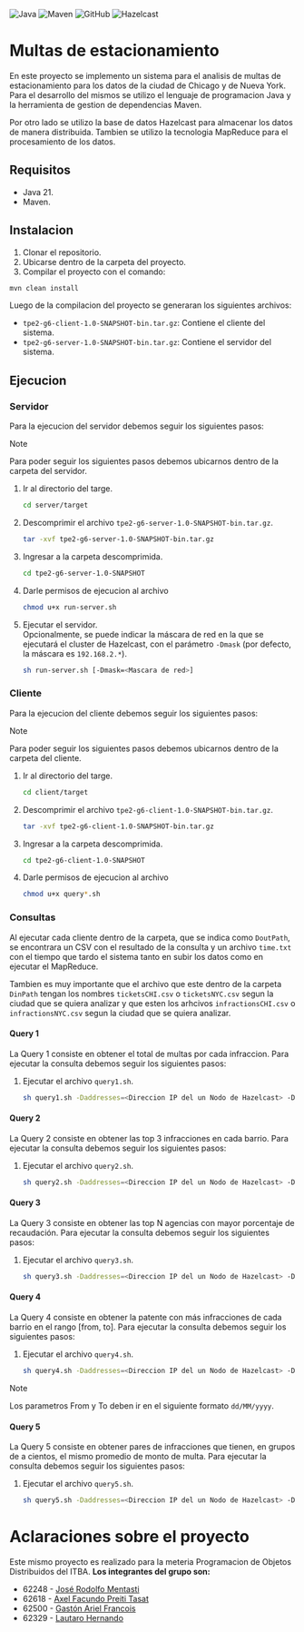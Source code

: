 ![Java](https://img.shields.io/badge/Java-ED8B00?style=for-the-badge&logo=java&logoColor=white)
![Maven](https://img.shields.io/badge/Maven-C71A36?style=for-the-badge&logo=apache-maven&logoColor=white)
![GitHub](https://img.shields.io/badge/GitHub-181717?style=for-the-badge&logo=github&logoColor=white)
![Hazelcast](https://img.shields.io/badge/Hazelcast-FF6138?style=for-the-badge&logo=hazelcast&logoColor=white)

# Multas de estacionamiento
En este proyecto se implemento un sistema para el analisis de multas de estacionamiento para los datos de la ciudad de Chicago y de Nueva York.
Para el desarrollo del mismos se utilizo el lenguaje de programacion Java y la herramienta de gestion de dependencias Maven.

Por otro lado se utilizo la base de datos Hazelcast para almacenar los datos de manera distribuida. Tambien se utilizo la tecnologia MapReduce para el procesamiento de los datos.

## Requisitos
- Java 21.
- Maven.

## Instalacion
1. Clonar el repositorio.
2. Ubicarse dentro de la carpeta del proyecto.
3. Compilar el proyecto con el comando:

```Bash
mvn clean install
```

Luego de la compilacion del proyecto se generaran los siguientes archivos:
- `tpe2-g6-client-1.0-SNAPSHOT-bin.tar.gz`: Contiene el cliente del sistema.
- `tpe2-g6-server-1.0-SNAPSHOT-bin.tar.gz`: Contiene el servidor del sistema.

## Ejecucion

### Servidor
Para la ejecucion del servidor debemos seguir los siguientes pasos:
> [!NOTE]
> Para poder seguir los siguientes pasos debemos ubicarnos dentro de la carpeta del servidor.

1. Ir al directorio del targe.

    ```Bash
    cd server/target
    ```
2. Descomprimir el archivo `tpe2-g6-server-1.0-SNAPSHOT-bin.tar.gz`.

    ```Bash
   tar -xvf tpe2-g6-server-1.0-SNAPSHOT-bin.tar.gz
   ```
3. Ingresar a la carpeta descomprimida.

    ```Bash
    cd tpe2-g6-server-1.0-SNAPSHOT
   ```
4. Darle permisos de ejecucion al archivo

    ```Bash
   chmod u+x run-server.sh
   ```
5. Ejecutar el servidor. <br>Opcionalmente, se puede indicar la máscara de red en la que se ejecutará el cluster de Hazelcast, con el parámetro `-Dmask` (por defecto, la máscara es `192.168.2.*`).

    ```Bash
   sh run-server.sh [-Dmask=<Mascara de red>] 
   ```

### Cliente
Para la ejecucion del cliente debemos seguir los siguientes pasos:
> [!NOTE]
> Para poder seguir los siguientes pasos debemos ubicarnos dentro de la carpeta del cliente.

1. Ir al directorio del targe.

    ```Bash
   cd client/target
   ```

2. Descomprimir el archivo `tpe2-g6-client-1.0-SNAPSHOT-bin.tar.gz`.

    ```Bash
   tar -xvf tpe2-g6-client-1.0-SNAPSHOT-bin.tar.gz
   ```
3. Ingresar a la carpeta descomprimida.

    ```Bash
   cd tpe2-g6-client-1.0-SNAPSHOT
   ```
4. Darle permisos de ejecucion al archivo

    ```Bash
   chmod u+x query*.sh
   ```

### Consultas
Al ejecutar cada cliente dentro de la carpeta, que se indica como `DoutPath`, se encontrara un CSV con el resultado de la consulta y un archivo `time.txt` con el tiempo que tardo el sistema tanto en subir los datos como en ejecutar el MapReduce.

Tambien es muy importante que el archivo que este dentro de la carpeta `DinPath` tengan los nombres `ticketsCHI.csv` o `ticketsNYC.csv` segun la ciudad que se quiera analizar y que esten los arhcivos `infractionsCHI.csv` o `infractionsNYC.csv` segun la ciudad que se quiera analizar.
#### Query 1
La Query 1 consiste en obtener el total de multas por cada infraccion.
Para ejecutar la consulta debemos seguir los siguientes pasos:
1. Ejecutar el archivo `query1.sh`.

    ```Bash
   sh query1.sh -Daddresses=<Direccion IP del un Nodo de Hazelcast> -Dcity=<NYC O CHI>  -DinPath=<Caperta donde esta el CSV> -DoutPath=<Carpeta donde se dejara los archivos de salida>
   ```

#### Query 2
La Query 2 consiste en obtener las top 3 infracciones en cada barrio.
Para ejecutar la consulta debemos seguir los siguientes pasos:
1. Ejecutar el archivo `query2.sh`.

    ```Bash
   sh query2.sh -Daddresses=<Direccion IP del un Nodo de Hazelcast> -Dcity=<NYC O CHI>  -DinPath=<Caperta donde esta el CSV> -DoutPath=<Carpeta donde se dejara los archivos de salida>
   ```

#### Query 3
La Query 3 consiste en obtener las top N agencias con mayor porcentaje de recaudación.
Para ejecutar la consulta debemos seguir los siguientes pasos:
1. Ejecutar el archivo `query3.sh`.

    ```Bash
   sh query3.sh -Daddresses=<Direccion IP del un Nodo de Hazelcast> -Dcity=<NYC O CHI>  -DinPath=<Caperta donde esta el CSV> -DoutPath=<Carpeta donde se dejara los archivos de salida> -Dn=<Numero de agencias>
   ```

#### Query 4
La Query 4 consiste en obtener la patente con más infracciones de cada barrio en el rango [from, to].
Para ejecutar la consulta debemos seguir los siguientes pasos:
1. Ejecutar el archivo `query4.sh`.

    ```Bash
   sh query4.sh -Daddresses=<Direccion IP del un Nodo de Hazelcast> -Dcity=<NYC O CHI>  -DinPath=<Caperta donde esta el CSV> -DoutPath=<Carpeta donde se dejara los archivos de salida> -Dfrom=<Fecha desde> -Dto=<Fecha hasta>
   ```

> [!NOTE]
> Los parametros From y To deben ir en el siguiente formato `dd/MM/yyyy`.

#### Query 5
La Query 5 consiste en obtener pares de infracciones que tienen, en grupos de a cientos, el mismo promedio de monto de multa.
Para ejecutar la consulta debemos seguir los siguientes pasos:
1. Ejecutar el archivo `query5.sh`.

    ```Bash
   sh query5.sh -Daddresses=<Direccion IP del un Nodo de Hazelcast> -Dcity=<NYC O CHI>  -DinPath=<Caperta donde esta el CSV> -DoutPath=<Carpeta donde se dejara los archivos de salida>
   ```

# Aclaraciones sobre el proyecto
Este mismo proyecto es realizado para la meteria Programacion de Objetos Distribuidos del ITBA.
**Los integrantes del grupo son:**
- 62248 - [José Rodolfo Mentasti](https://github.com/JoseMenta)
- 62618 - [Axel Facundo Preiti Tasat](https://github.com/AxelPreitiT)
- 62500 - [Gastón Ariel Francois](https://github.com/francoisgaston)
- 62329 - [Lautaro Hernando](https://github.com/laucha12)
